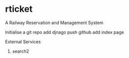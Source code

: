 # rticket
 A Railway Reservation and Management System

Initialise a git repo
add djnago
push github
add index page

External Services
1. search2